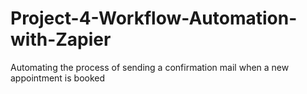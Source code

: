# Project-4-Workflow-Automation-with-Zapier
Automating the process of sending a confirmation mail when a new appointment is booked 
